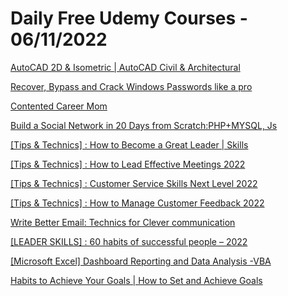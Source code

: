 # Daily Free Udemy Courses - 06/11/2022

[AutoCAD 2D & Isometric | AutoCAD Civil & Architectural](https://www.udemy.com/course/autocad-2d-isometric-autocad-civil-architectural/?couponCode=CAD2DNOV22)
[Recover, Bypass and Crack Windows Passwords like a pro](https://www.udemy.com/course/crack-windows-passwords/?couponCode=3C529E8528D81CDE8F0E)
[Contented Career Mom](https://www.udemy.com/course/careermom-maternity-leave-countdown/?couponCode=E99B9BC623527F215CA3)
[Build a Social Network in 20 Days from Scratch:PHP+MYSQL, Js](https://www.udemy.com/course/build-social-network-in-20-days/?couponCode=NOVEMBER-GIFT)
[[Tips & Technics] : How to Become a Great Leader | Skills](https://www.udemy.com/course/tips-technics-how-to-become-a-great-leader-skills/?couponCode=746A34A3958F9980A554)
[[Tips & Technics] : How to Lead Effective Meetings 2022](https://www.udemy.com/course/tips-technics-how-to-lead-effective-meetings-2022/?couponCode=9F0E68E98EFA925A89AC)
[[Tips & Technics] : Customer Service Skills Next Level 2022](https://www.udemy.com/course/tips-technics-customer-service-skills-next-level-2022/?couponCode=E44C89062F7FC8ADC892)
[[Tips & Technics] : How to Manage Customer Feedback 2022](https://www.udemy.com/course/tips-technics-how-to-manage-customer-feedback-2022/?couponCode=6396DACBD14540B8BC95)
[Write Better Email: Technics for Clever communication](https://www.udemy.com/course/write-better-email-technics-for-clever-communication/?couponCode=88D6D0221E13628C872A)
[[LEADER SKILLS] : 60 habits of successful people – 2022](https://www.udemy.com/course/leader-skills-60-habits-of-successful-people-2022/?couponCode=F18EB19D9DECA3C29DC2)
[[Microsoft Excel] Dashboard Reporting and Data Analysis -VBA](https://www.udemy.com/course/microsoft-excel-dashboard-reporting-and-data-analysis-vba/?couponCode=0C2FA9ABA58ECB31D6A9)
[Habits to Achieve Your Goals | How to Set and Achieve Goals](https://www.udemy.com/course/habits-to-achieve-your-goals-how-to-set-and-achieve-goals/?couponCode=F522261789D4312CD51A)

